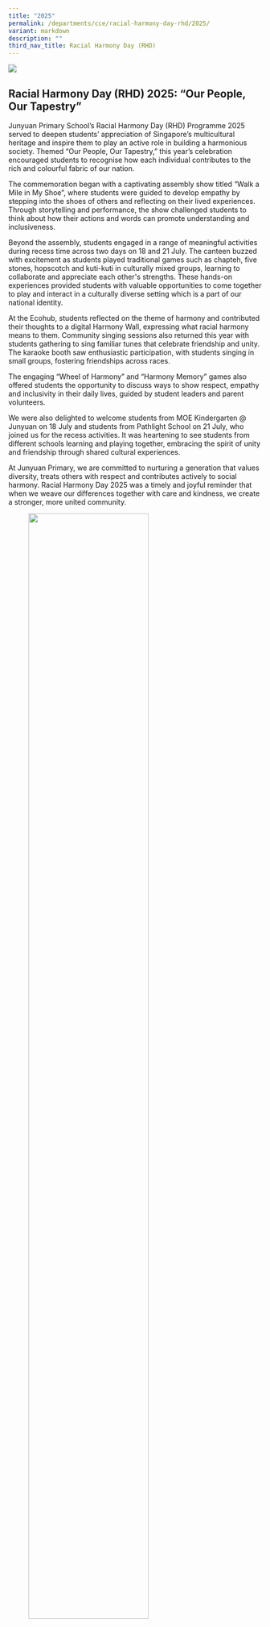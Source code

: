 ```yaml
---
title: "2025"
permalink: /departments/cce/racial-harmony-day-rhd/2025/
variant: markdown
description: ""
third_nav_title: Racial Harmony Day (RHD)
---
```

![](/images/banner.gif)

## Racial Harmony Day (RHD) 2025: “Our People, Our Tapestry”

Junyuan Primary School’s Racial Harmony Day (RHD) Programme 2025 served to deepen students’ appreciation of Singapore’s multicultural heritage and inspire them to play an active role in building a harmonious society. Themed “Our People, Our Tapestry,” this year’s celebration encouraged students to recognise how each individual contributes to the rich and colourful fabric of our nation.

The commemoration began with a captivating assembly show titled “Walk a Mile in My Shoe”, where students were guided to develop empathy by stepping into the shoes of others and reflecting on their lived experiences. Through storytelling and performance, the show challenged students to think about how their actions and words can promote understanding and inclusiveness.

Beyond the assembly, students engaged in a range of meaningful activities during recess time across two days on 18 and 21 July. The canteen buzzed with excitement as students played traditional games such as chapteh, five stones, hopscotch and kuti-kuti in culturally mixed groups, learning to collaborate and appreciate each other's strengths. These hands-on experiences provided students with valuable opportunities to come together to play and interact in a culturally diverse setting which is a part of our national identity.

At the Ecohub, students reflected on the theme of harmony and contributed their thoughts to a digital Harmony Wall, expressing what racial harmony means to them. Community singing sessions also returned this year with students gathering to sing familiar tunes that celebrate friendship and unity. The karaoke booth saw enthusiastic participation, with students singing in small groups, fostering friendships across races.

The engaging “Wheel of Harmony” and “Harmony Memory” games also offered students the opportunity to discuss ways to show respect, empathy and inclusivity in their daily lives, guided by student leaders and parent volunteers.

We were also delighted to welcome students from MOE Kindergarten @ Junyuan on 18 July and students from Pathlight School on 21 July, who joined us for the recess activities. It was heartening to see students from different schools learning and playing together, embracing the spirit of unity and friendship through shared cultural experiences.

At Junyuan Primary, we are committed to nurturing a generation that values diversity, treats others with respect and contributes actively to social harmony. Racial Harmony Day 2025 was a timely and joyful reminder that when we weave our differences together with care and kindness, we create a stronger, more united community.

<figure><img src="/images/RHD2025_Picture1.jpg" style="width:75%"><figcaption> Heads together, hearts in the game!</figcaption></figure>

<figure><img src="/images/RHD2025_Picture2.jpg" style="width:75%"><figcaption>Toss, catch and connect – five stones fun with friends!</figcaption></figure>

<figure><img src="/images/RHD2025_Picture3.jpg" style="width:75%"><figcaption>One chapteh, three friends, many laughs!</figcaption></figure>

<figure><img src="/images/RHD2025_Picture4.jpg" style="width:75%"><figcaption>Teaming up for harmony, one memory at a time!</figcaption></figure>

<figure><img src="/images/RHD2025_Picture5.jpg" style="width:75%"><figcaption>Voices in harmony, hearts as one.</figcaption></figure>

<figure><img src="/images/RHD2025_Picture6.jpg" style="width:75%"><figcaption>Five stones, countless memories!</figcaption></figure>

<figure><img src="/images/RHD2025_Picture7.jpg" style="width:75%"><figcaption>Padlet Wall of Positivity: One heart, many voices.</figcaption></figure>

<figure><img src="/images/RHD2025_Picture8.jpg" style="width:75%"><figcaption>Kicking up harmony, one chapteh at a time! </figcaption></figure>

<figure><img src="/images/RHD2025_Picture9.jpg" style="width:75%"><figcaption>United in play, diverse in every way!</figcaption></figure>

<figure><img src="/images/RHD2025_Picture10.jpg" style="width:75%"><figcaption>Hands in sync, hearts in harmony.</figcaption></figure>